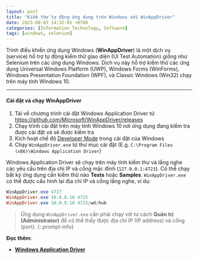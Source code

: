 ```yaml
---
layout: post
title: "Kiểm thử tự động ứng dụng trên Windows với WinAppDriver"
date: 2023-08-03 14:32:01 +0700
categories: [Information Technology, Software]
tags: [windows, selenium]
---
```


Trình điểu khiển ứng dụng Windows (**WinAppDriver**) là một dịch vụ (service) hỗ trợ tự động kiểm thử giao diện (UI Test Automation) giống như Selenium trên các ứng dụng Windows. Dịch vụ này hỗ trợ kiểm thử các ứng dụng Universal Windows Platform (UWP), Windows Forms (WinForms), Windows Presentation Foundation (WPF), và Classic Windows (Win32) chạy trên máy tính Windows 10.

---

#### Cài đặt và chạy WinAppDriver
1. Tải về chương trình cài đặt Windows Application Driver từ <https://github.com/Microsoft/WinAppDriver/releases>
2. Chạy trình cài đặt trên máy tính Windows 10 nơi ứng dụng đang kiểm tra được cài đặt và sẽ được kiểm tra
3. Kích hoạt chế độ [Developer Mode](https://docs.microsoft.com/en-us/windows/uwp/get-started/enable-your-device-for-development) trong cài đặt của Windows
4. Chạy `WinAppDriver.exe` từ thư mục cài đặt (E.g. `C:\Program Files (x86)\Windows Application Driver`)

Windows Application Driver sẽ chạy trên máy tính kiểm thư và lắng nghe các yêu cầu trên địa chỉ IP và cổng mặc đinh (`127.0.0.1:4723`). Có thể chạy bất kỳ ứng dụng cần kiểm thử nào **Tests** hoặc **Samples**. `WinAppDriver.exe` có thể được cấu hình lại địa chỉ IP và cổng lắng nghe, ví dụ:

```powershell
WinAppDriver.exe 4727
WinAppDriver.exe 10.0.0.10 4725
WinAppDriver.exe 10.0.0.10 4723/wd/hub
```

> Ứng dụng `WinAppDriver.exe` cần phải chạy với tư cách **Quản trị (Administrator)** để có thể thấy được địa chỉ IP (IP address) và cổng (port).
{:.prompt-info}

**Đọc thêm**:
- [**Windows Application Driver**](https://github.com/microsoft/WinAppDriver)
